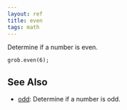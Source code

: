 ```yaml
---
layout: ref
title: even
tags: math
---
```

Determine if a number is even.

    grob.even(6);

## See Also
- [odd](/ref/odd.html): Determine if a number is odd.
